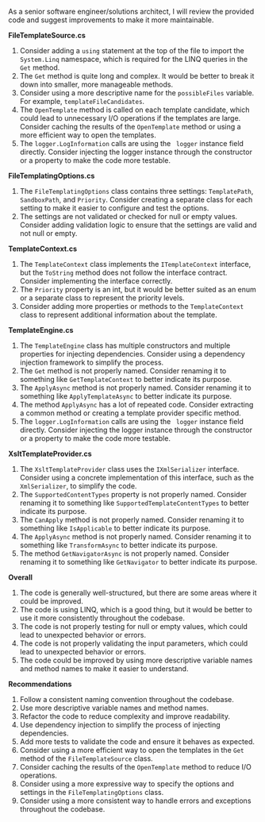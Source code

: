 As a senior software engineer/solutions architect, I will review the provided code and suggest improvements to make it more maintainable.

**FileTemplateSource.cs**

1. Consider adding a `using` statement at the top of the file to import the `System.Linq` namespace, which is required for the LINQ queries in the `Get` method.
2. The `Get` method is quite long and complex. It would be better to break it down into smaller, more manageable methods.
3. Consider using a more descriptive name for the `possibleFiles` variable. For example, `templateFileCandidates`.
4. The `OpenTemplate` method is called on each template candidate, which could lead to unnecessary I/O operations if the templates are large. Consider caching the results of the `OpenTemplate` method or using a more efficient way to open the templates.
5. The `logger.LogInformation` calls are using the ` logger` instance field directly. Consider injecting the logger instance through the constructor or a property to make the code more testable.

**FileTemplatingOptions.cs**

1. The `FileTemplatingOptions` class contains three settings: `TemplatePath`, `SandboxPath`, and `Priority`. Consider creating a separate class for each setting to make it easier to configure and test the options.
2. The settings are not validated or checked for null or empty values. Consider adding validation logic to ensure that the settings are valid and not null or empty.

**TemplateContext.cs**

1. The `TemplateContext` class implements the `ITemplateContext` interface, but the `ToString` method does not follow the interface contract. Consider implementing the interface correctly.
2. The `Priority` property is an int, but it would be better suited as an enum or a separate class to represent the priority levels.
3. Consider adding more properties or methods to the `TemplateContext` class to represent additional information about the template.

**TemplateEngine.cs**

1. The `TemplateEngine` class has multiple constructors and multiple properties for injecting dependencies. Consider using a dependency injection framework to simplify the process.
2. The `Get` method is not properly named. Consider renaming it to something like `GetTemplateContext` to better indicate its purpose.
3. The `ApplyAsync` method is not properly named. Consider renaming it to something like `ApplyTemplateAsync` to better indicate its purpose.
4. The method `ApplyAsync` has a lot of repeated code. Consider extracting a common method or creating a template provider specific method.
5. The `logger.LogInformation` calls are using the ` logger` instance field directly. Consider injecting the logger instance through the constructor or a property to make the code more testable.

**XsltTemplateProvider.cs**

1. The `XsltTemplateProvider` class uses the `IXmlSerializer` interface. Consider using a concrete implementation of this interface, such as the `XmlSerializer`, to simplify the code.
2. The `SupportedContentTypes` property is not properly named. Consider renaming it to something like `SupportedTemplateContentTypes` to better indicate its purpose.
3. The `CanApply` method is not properly named. Consider renaming it to something like `IsApplicable` to better indicate its purpose.
4. The `ApplyAsync` method is not properly named. Consider renaming it to something like `TransformAsync` to better indicate its purpose.
5. The method `GetNavigatorAsync` is not properly named. Consider renaming it to something like `GetNavigator` to better indicate its purpose.

**Overall**

1. The code is generally well-structured, but there are some areas where it could be improved.
2. The code is using LINQ, which is a good thing, but it would be better to use it more consistently throughout the codebase.
3. The code is not properly testing for null or empty values, which could lead to unexpected behavior or errors.
4. The code is not properly validating the input parameters, which could lead to unexpected behavior or errors.
5. The code could be improved by using more descriptive variable names and method names to make it easier to understand.

**Recommendations**

1. Follow a consistent naming convention throughout the codebase.
2. Use more descriptive variable names and method names.
3. Refactor the code to reduce complexity and improve readability.
4. Use dependency injection to simplify the process of injecting dependencies.
5. Add more tests to validate the code and ensure it behaves as expected.
6. Consider using a more efficient way to open the templates in the `Get` method of the `FileTemplateSource` class.
7. Consider caching the results of the `OpenTemplate` method to reduce I/O operations.
8. Consider using a more expressive way to specify the options and settings in the `FileTemplatingOptions` class.
9. Consider using a more consistent way to handle errors and exceptions throughout the codebase.